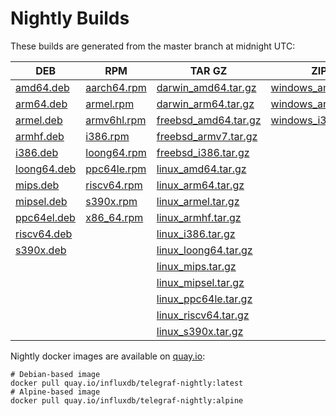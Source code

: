 
# Nightly Builds

These builds are generated from the master branch at midnight UTC:

| DEB             | RPM             | TAR GZ                        | ZIP |
| --------------- | --------------- | ------------------------------| --- |
| [amd64.deb](https://dl.influxdata.com/telegraf/nightlies/telegraf_nightly_amd64.deb)     | [aarch64.rpm](https://dl.influxdata.com/telegraf/nightlies/telegraf-nightly.aarch64.rpm) | [darwin_amd64.tar.gz](https://dl.influxdata.com/telegraf/nightlies/telegraf-nightly_darwin_amd64.tar.gz)     | [windows_amd64.zip](https://dl.influxdata.com/telegraf/nightlies/telegraf-nightly_windows_amd64.zip) |
| [arm64.deb](https://dl.influxdata.com/telegraf/nightlies/telegraf_nightly_arm64.deb)     | [armel.rpm](https://dl.influxdata.com/telegraf/nightlies/telegraf-nightly.armel.rpm)     | [darwin_arm64.tar.gz](https://dl.influxdata.com/telegraf/nightlies/telegraf-nightly_darwin_arm64.tar.gz)     | [windows_arm64.zip](https://dl.influxdata.com/telegraf/nightlies/telegraf-nightly_windows_arm64.zip) |
| [armel.deb](https://dl.influxdata.com/telegraf/nightlies/telegraf_nightly_armel.deb)     | [armv6hl.rpm](https://dl.influxdata.com/telegraf/nightlies/telegraf-nightly.armv6hl.rpm) | [freebsd_amd64.tar.gz](https://dl.influxdata.com/telegraf/nightlies/telegraf-nightly_freebsd_amd64.tar.gz)   | [windows_i386.zip](https://dl.influxdata.com/telegraf/nightlies/telegraf-nightly_windows_i386.zip)   |
| [armhf.deb](https://dl.influxdata.com/telegraf/nightlies/telegraf_nightly_armhf.deb)     | [i386.rpm](https://dl.influxdata.com/telegraf/nightlies/telegraf-nightly.i386.rpm)       | [freebsd_armv7.tar.gz](https://dl.influxdata.com/telegraf/nightlies/telegraf-nightly_freebsd_armv7.tar.gz)   | |
| [i386.deb](https://dl.influxdata.com/telegraf/nightlies/telegraf_nightly_i386.deb)       | [loong64.rpm](https://dl.influxdata.com/telegraf/nightlies/telegraf-nightly.loong64.rpm) | [freebsd_i386.tar.gz](https://dl.influxdata.com/telegraf/nightlies/telegraf-nightly_freebsd_i386.tar.gz)     | |
| [loong64.deb](https://dl.influxdata.com/telegraf/nightlies/telegraf_nightly_loong64.deb) | [ppc64le.rpm](https://dl.influxdata.com/telegraf/nightlies/telegraf-nightly.ppc64le.rpm) | [linux_amd64.tar.gz](https://dl.influxdata.com/telegraf/nightlies/telegraf-nightly_linux_amd64.tar.gz)       | |
| [mips.deb](https://dl.influxdata.com/telegraf/nightlies/telegraf_nightly_mips.deb)       | [riscv64.rpm](https://dl.influxdata.com/telegraf/nightlies/telegraf-nightly.riscv64.rpm) | [linux_arm64.tar.gz](https://dl.influxdata.com/telegraf/nightlies/telegraf-nightly_linux_arm64.tar.gz)       | |
| [mipsel.deb](https://dl.influxdata.com/telegraf/nightlies/telegraf_nightly_mipsel.deb)   | [s390x.rpm](https://dl.influxdata.com/telegraf/nightlies/telegraf-nightly.s390x.rpm)     | [linux_armel.tar.gz](https://dl.influxdata.com/telegraf/nightlies/telegraf-nightly_linux_armel.tar.gz)       | |
| [ppc64el.deb](https://dl.influxdata.com/telegraf/nightlies/telegraf_nightly_ppc64el.deb) | [x86_64.rpm](https://dl.influxdata.com/telegraf/nightlies/telegraf-nightly.x86_64.rpm)   | [linux_armhf.tar.gz](https://dl.influxdata.com/telegraf/nightlies/telegraf-nightly_linux_armhf.tar.gz)       | |
| [riscv64.deb](https://dl.influxdata.com/telegraf/nightlies/telegraf_nightly_riscv64.deb) |                                                                                          | [linux_i386.tar.gz](https://dl.influxdata.com/telegraf/nightlies/telegraf-nightly_linux_i386.tar.gz)         | |
| [s390x.deb](https://dl.influxdata.com/telegraf/nightlies/telegraf_nightly_s390x.deb)     |                                                                                          | [linux_loong64.tar.gz](https://dl.influxdata.com/telegraf/nightlies/telegraf-nightly_linux_loong64.tar.gz)   | |
|                                                                                          |                                                                                          | [linux_mips.tar.gz](https://dl.influxdata.com/telegraf/nightlies/telegraf-nightly_linux_mips.tar.gz)         | |
|                                                                                          |                                                                                          | [linux_mipsel.tar.gz](https://dl.influxdata.com/telegraf/nightlies/telegraf-nightly_linux_mipsel.tar.gz)     | |
|                                                                                          |                                                                                          | [linux_ppc64le.tar.gz](https://dl.influxdata.com/telegraf/nightlies/telegraf-nightly_linux_ppc64le.tar.gz)   | |
|                                                                                          |                                                                                          | [linux_riscv64.tar.gz](https://dl.influxdata.com/telegraf/nightlies/telegraf-nightly_linux_riscv64.tar.gz)   | |
|                                                                                          |                                                                                          | [linux_s390x.tar.gz](https://dl.influxdata.com/telegraf/nightlies/telegraf-nightly_linux_s390x.tar.gz)       | |

Nightly docker images are available on [quay.io](https://quay.io/repository/influxdb/telegraf-nightly?tab=tags):

```shell
# Debian-based image
docker pull quay.io/influxdb/telegraf-nightly:latest
# Alpine-based image
docker pull quay.io/influxdb/telegraf-nightly:alpine
```
